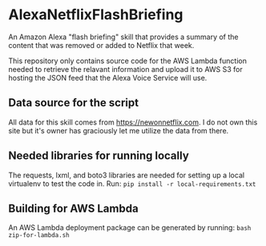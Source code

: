 # AlexaNetflixFlashBriefing
An Amazon Alexa "flash briefing" skill that provides a summary of the content that was removed or added to Netflix that week.

This repository only contains source code for the AWS Lambda function needed to retrieve the relavant information and upload it to AWS S3 for hosting the JSON feed that the Alexa Voice Service will use.

## Data source for the script
All data for this skill comes from https://newonnetflix.com. I do not own this site but it's owner has graciously let me utilize the data from there.

## Needed libraries for running locally
The requests, lxml, and boto3 libraries are needed for setting up a local virtualenv to test the code in.
Run: `pip install -r local-requirements.txt`

## Building for AWS Lambda
An AWS Lambda deployment package can be generated by running:
`bash zip-for-lambda.sh`
